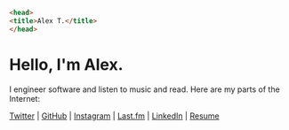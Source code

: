 ```html
<head>
<title>Alex T.</title>
</head>
```

# Hello, I'm Alex.

I engineer software and listen to music and read. Here are my parts of the Internet:

[Twitter](https://twitter.com/ohyoucare) | 
[GitHub](https://github.com/atighe) | 
[Instagram](https://www.instagram.com/ohyoucare) | 
[Last.fm](http://www.last.fm/user/thatwillhappen) | 
[LinkedIn](https://www.linkedin.com/in/atighe) | 
[Resume](http://alextighe.me/resume)

